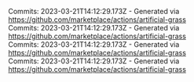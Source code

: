 Commits: 2023-03-21T14:12:29.173Z - Generated via https://github.com/marketplace/actions/artificial-grass
<br>
Commits: 2023-03-21T14:12:29.173Z - Generated via https://github.com/marketplace/actions/artificial-grass
<br>
Commits: 2023-03-21T14:12:29.173Z - Generated via https://github.com/marketplace/actions/artificial-grass
<br>
Commits: 2023-03-21T14:12:29.173Z - Generated via https://github.com/marketplace/actions/artificial-grass
<br>
